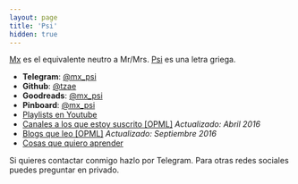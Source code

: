 ```yaml
---
layout: page
title: 'Psi'
hidden: true
---
```


[Mx](//en.wikipedia.org/wiki/Mx_(title)) es el equivalente neutro a Mr/Mrs.
[Psi](//en.wikipedia.org/wiki/Psi_(letter)) es una letra griega.

- **Telegram**: [@mx_psi](//telegram.me/mx_psi)
- **Github**: [@tzae](//github.com/tzae)
- **Goodreads**: [@mx_psi](//goodreads.com/mx_psi)
- **Pinboard**: [@mx_psi](//pinboard.in/u:mx_psi)
- [Playlists en Youtube](//www.youtube.com/channel/UCu8TxZ9wEnfux8AxnVq6UDA/playlists)
- [Canales a los que estoy suscrito [OPML]](/docs/youtube-psi.opml) *Actualizado: <time datetime="2016-04-23">Abril 2016</time>*
- [Blogs que leo [OPML]](/docs/blogs-psi.opml) *Actualizado: <time datetime="2016-09-01">Septiembre 2016</time>*
- [Cosas que quiero aprender](/aprender)

Si quieres contactar conmigo hazlo por Telegram.
Para otras redes sociales puedes preguntar en privado.
